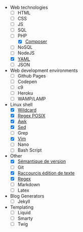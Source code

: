 ---
---

- Web technologies
  - [ ] HTML
  - [ ] CSS
  - [ ] JS
  - [ ] SQL
  - [ ] PHP
    - [x] [Composer](composer.md)
  - [ ] NoSQL
  - [ ] NodeJS
  - [x] [YAML](yaml.md)
  - [ ] JSON

- Web development environments
  - [ ] Github Pages
  - [ ] Codepen
  - [ ] c9
  - [ ] Heroku
  - [ ] WAMP/LAMP

- Linux shell
  - [x] [Wildcard](wildcard.md)
  - [x] [Regex POSIX](regex-posix.md)
  - [x] [Awk](awk.md)
  - [x] [Sed](sed.md)
  - [ ] Grep
  - [x] [Vim](vim.md)
  - [ ] Nano
  - [ ] Bash Script

- Other
  - [x] [Sémantique de version](semver.md)
  - [ ] Git
  - [x] [Raccourcis édition de texte](text-editing.md)
  - [x] [Regex](regex.md)
  - [ ] Markdown
  - [ ] Latex

- Blog Generators
  - [ ] Jekyll

- Templating
  - [ ] Liquid
  - [ ] Smarty
  - [ ] Twig
